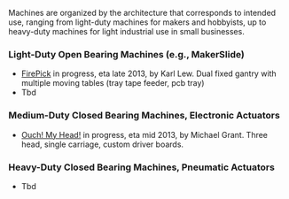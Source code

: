 Machines are organized by the architecture that corresponds to intended use, ranging from light-duty machines for makers and hobbyists, up to heavy-duty machines for light industrial use in small businesses.

### Light-Duty Open Bearing Machines (e.g., MakerSlide)
* [FirePick](http://www.firepick.org) in progress, eta late 2013, by Karl Lew. Dual fixed gantry with multiple moving tables (tray tape feeder, pcb tray)
* Tbd

### Medium-Duty Closed Bearing Machines, Electronic Actuators
* [Ouch! My Head!](https://groups.google.com/forum/m/#!topic/openpnp/vXqJjlmN04I) in progress, eta mid 2013, by Michael Grant. Three head, single carriage, custom driver boards.

### Heavy-Duty Closed Bearing Machines, Pneumatic Actuators
* Tbd